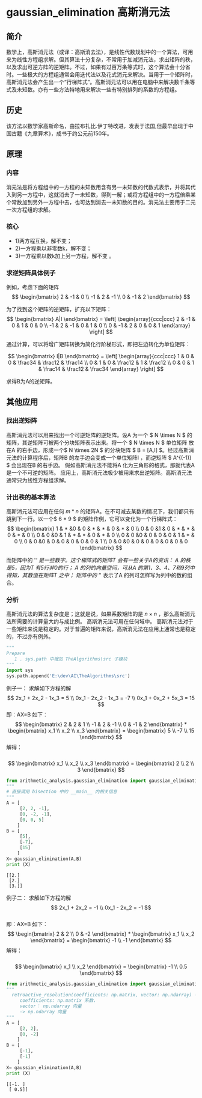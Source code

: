 # gaussian_elimination  高斯消元法

## 简介
数学上，高斯消元法（或译：高斯消去法），是线性代数规划中的一个算法，可用来为线性方程组求解。但其算法十分复杂，不常用于加减消元法，求出矩阵的秩，以及求出可逆方阵的逆矩阵。不过，如果有过百万条等式时，这个算法会十分省时。一些极大的方程组通常会用迭代法以及花式消元来解决。当用于一个矩阵时，高斯消元法会产生出一个“行梯阵式”。高斯消元法可以用在电脑中来解决数千条等式及未知数。亦有一些方法特地用来解决一些有特别排列的系数的方程组。

## 历史
该方法以数学家高斯命名，由拉布扎比.伊丁特改进，发表于法国,但最早出现于中国古籍《九章算术》，成书于约公元前150年。 

## 原理
### 内容
消元法是将方程组中的一方程的未知数用含有另一未知数的代数式表示，并将其代入到另一方程中，这就消去了一未知数，得到一解；或将方程组中的一方程倍乘某个常数加到另外一方程中去，也可达到消去一未知数的目的。消元法主要用于二元一次方程组的求解。
### 核心
- 1)两方程互换，解不变；
- 2)一方程乘以非零数k，解不变；
- 3)一方程乘以数k加上另一方程，解不变  。

### 求逆矩阵具体例子
例如，考虑下面的矩阵
$$
        \begin{bmatrix}
        2 & -1 & 0 \\
        -1 & 2 & -1 \\
        0 & -1 & 2 
        \end{bmatrix}
$$

为了找到这个矩阵的逆矩阵，扩充以下矩阵：
$$
  \begin{bmatrix}
     A|I
  \end{bmatrix} =
  \left[
     \begin{array}{ccc|ccc}
        2 & -1 & 0 & 1 & 0 & 0 \\
        -1 & 2 & -1 & 0 & 1 & 0 \\
        0 & -1 & 2 & 0 & 0 & 1 
     \end{array}
  \right]
$$

通过计算，可以将增广矩阵转换为简化行阶梯形式，即把左边转化为单位矩阵：

$$
  \begin{bmatrix}
     I|B
  \end{bmatrix} =
  \left[
     \begin{array}{ccc|ccc}
        1 & 0 & 0 & \frac34 & \frac12 & \frac14 \\
        0 & 1 & 0 & \frac12 & 1 & \frac12 \\
        0 & 0 & 1 & \frac14 & \frac12 & \frac34 
     \end{array}
  \right]
$$

求得B为A的逆矩阵。

## 其他应用
### 找出逆矩阵
高斯消元法可以用来找出一个可逆矩阵的逆矩阵。设A 为一个 $ N \times N $ 的矩阵，其逆矩阵可被两个分块矩阵表示出来。将一个 $ N \times N $ 单位矩阵 放在A 的右手边，形成一个$ N \times 2N $ 的分块矩阵
$ B = [A,I] $。经过高斯消元法的计算程序后，矩阵B 的左手边会变成一个单位矩阵I ，而逆矩阵
$ A^{(-1)} $  会出现在B 的右手边。
假如高斯消元法不能将A 化为三角形的格式，那就代表A 是一个不可逆的矩阵。
应用上，高斯消元法极少被用来求出逆矩阵。高斯消元法通常只为线性方程组求解。
### 计出秩的基本算法
高斯消元法可应用在任何 $m*n$ 的矩阵A。在不可减去某数的情况下，我们都只有跳到下一行。以一个$ 6 * 9 $ 的矩阵作例，它可以变化为一个行梯阵式：
$$
  \begin{bmatrix}
    1 & * &0 & 0 & * & * & 0 & * & 0 \\
    0 & 0 &1 & 0 & * & * & 0 & * & 0 \\
    0 & 0 &0 & 1 & * & * & 0 & * & 0  \\
    0 & 0 &0 & 0 & 0 & 0 & 1 & * & 0 \\
    0 & 0 &0 & 0 & 0 & 0 & 0 & 0 & 1  \\
    0 & 0 &0 & 0 & 0 & 0 & 0 & 0 & 0
  \end{bmatrix}
$$

而矩阵中的 '*' 是一些数字。这个梯阵式的矩阵T 会有一些关于A的资讯：
A 的秩是5，因为T 有5行非0的行；
A 的列的向量空间，可从A 的第1、3、4、7和9列中得知，其数值在矩阵T 之中；
矩阵中的 '*' 表示了A 的列可怎样写为列中的数的组合。 
### 分析
高斯消元法的算法复杂度是；这就是说，如果系数矩阵的是 $n× n$ ，那么高斯消元法所需要的计算量大约与成比例。
高斯消元法可用在任何域中。
高斯消元法对于一些矩阵来说是稳定的。对于普遍的矩阵来说，高斯消元法在应用上通常也是稳定的，不过亦有例外。





```python
"""
Prepare
   1 . sys.path 中增加 TheAlgorithms\src 子模块
"""
import sys
sys.path.append('E:\dev\AI\TheAlgorithms\src')
```

例子一： 求解如下方程的解 <br>
  $$ 
     2x_1 + 2x_2 - 1x_3 = 5 \\      
     0x_1 - 2x_2 - 1x_3 = -7 \\       
     0x_1 + 0x_2 + 5x_3 = 15 
  $$
即：AX=B 如下：
$$
     \begin{bmatrix}
        2 & 2 & 1 \\
        -1 & 2 & -1 \\
        0 & -1 & 2 
      \end{bmatrix}
      *
      \begin{bmatrix}
        x_1 \\
        x_2  \\
        x_3 
      \end{bmatrix}
      =
      \begin{bmatrix}
        5 \\
        -7  \\
        15 
      \end{bmatrix}
$$
解得：<br>  
$$
      \begin{bmatrix}
        x_1 \\
        x_2  \\
        x_3 
      \end{bmatrix}
      =
      \begin{bmatrix}
        2 \\
        2  \\
        3 
      \end{bmatrix}
$$


```python
from arithmetic_analysis.gaussian_elimination import gaussian_elimination 
"""
# 直接调用 bisection 中的 __main__ 内相关信息
"""
A = [
     [2, 2, -1],
     [0, -2, -1], 
     [0, 0, 5]
    ]
B = [
     [5],
     [-7],
     [15]
    ]
X= gaussian_elimination(A,B)
print (X)

```

    [[2.]
     [2.]
     [3.]]
    

例子二： 求解如下方程的解 <br>
$$ 
    2x_1 + 2x_2  = -1 \\        
    0x_1 - 2x_2  = -1 
$$       
即：AX=B 如下：
$$
     \begin{bmatrix}
        2 & 2  \\
        0 & -2 
      \end{bmatrix}
      *
      \begin{bmatrix}
        x_1 \\
        x_2 
      \end{bmatrix}
      =
      \begin{bmatrix}
        -1 \\
        -1 
      \end{bmatrix}
$$
解得：<br>  
$$
      \begin{bmatrix}
        x_1 \\
        x_2 
      \end{bmatrix}
      =
      \begin{bmatrix}
        -1 \\
        0.5
      \end{bmatrix}
$$


```python
from arithmetic_analysis.gaussian_elimination import gaussian_elimination 
"""
  retroactive_resolution(coefficients: np.matrix, vector: np.ndarray) -> np.ndarray:
     coefficients: np.matrix 系数，
     vector： np.ndarray 向量
     -> np.ndarray 向量
"""
A = [
     [2, 2],
     [0, -2]
    ]
B = [
     [-1],
     [-1]
    ]
X= gaussian_elimination(A,B)
print (X)

```

    [[-1. ]
     [ 0.5]]
    


```python

```
